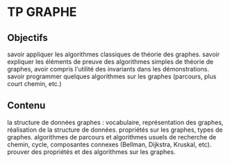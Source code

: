 # TP GRAPHE
## Objectifs
savoir appliquer les algorithmes classiques de théorie des graphes.
savoir expliquer les éléments de preuve des algorithmes simples de théorie de graphes, avoir compris l'utilité des invariants dans les démonstrations.
savoir programmer quelques algorithmes sur les graphes (parcours, plus court chemin, etc.)

## Contenu
la structure de données graphes : vocabulaire, représentation des graphes, réalisation de la structure de données.
propriétés sur les graphes, types de graphes.
algorithmes de parcours et algorithmes usuels de recherche de chemin, cycle, composantes connexes (Bellman, Dijkstra, Kruskal, etc).
prouver des propriétés et des algorithmes sur les graphes.
